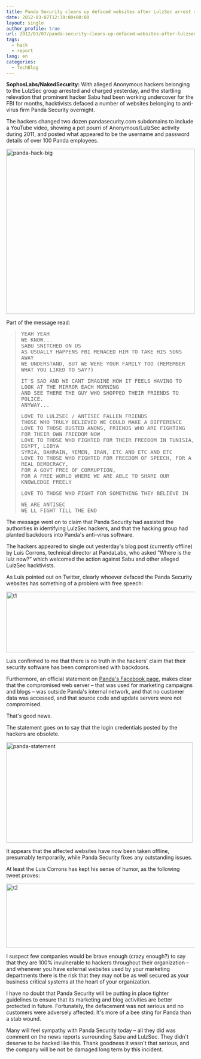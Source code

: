 ```yaml
---
title: Panda Security cleans up defaced websites after LulzSec arrest revenge attack
date: 2012-03-07T12:39:00+00:00
layout: single
author_profile: true
url: 2012/03/07/panda-security-cleans-up-defaced-websites-after-lulzsec-arrest-revenge-attack/
tags:
  - hack
  - report
lang: en
categories: 
  - TechBlog
---
```

**SophosLabs/NakedSecurity:** With alleged Anonymous hackers belonging to the LulzSec group arrested and charged yesterday, and the startling relevation that prominent hacker Sabu had been working undercover for the FBI for months, hacktivists defaced a number of websites belonging to anti-virus firm Panda Security overnight. 

The hackers changed two dozen pandasecurity.com subdomains to include a YouTube video, showing a pot pourri of Anonymous/LulzSec activity during 2011, and posted what appeared to be the username and password details of over 100 Panda employees. 

[<img title="panda-hack-big" border="0" alt="panda-hack-big" src="http://lh6.ggpht.com/-BHoIGSzEm0A/T1dPS5jT2ZI/AAAAAAAAFEI/7N5PSCW20tk/panda-hack-big_thumb%25255B4%25255D.jpg?imgmax=800" width="504" height="441" />](http://lh6.ggpht.com/-ESagGU7mT10/T1dPLOt6sqI/AAAAAAAAFEA/5Ya3PjdjwaI/s1600-h/panda-hack-big%25255B6%25255D.jpg) 

Part of the message read: 

> <tt>YEAH YEAH</tt>  
> <tt>WE KNOW...</tt>  
> <tt>SABU SNITCHED ON US</tt>  
> <tt>AS USUALLY HAPPENS FBI MENACED HIM TO TAKE HIS SONS AWAY</tt>  
> <tt>WE UNDERSTAND, BUT WE WERE YOUR FAMILY TOO (REMEMBER WHAT YOU LIKED TO SAY?)</tt> 
> 
> <tt>IT'S SAD AND WE CANT IMAGINE HOW IT FEELS HAVING TO LOOK AT THE MIRROR EACH MORNING<br />AND SEE THERE THE GUY WHO SHOPPED THEIR FRIENDS TO POLICE.</tt>  
> <tt>ANYWAY...</tt> 
> 
> <tt>LOVE TO LULZSEC / ANTISEC FALLEN FRIENDS</tt>  
> <tt>THOSE WHO TRULY BELIEVED WE COULD MAKE A DIFFERENCE</tt>  
> <tt>LOVE TO THOSE BUSTED ANONS, FRIENDS WHO ARE FIGHTING FOR THEIR OWN FREEDOM NOW</tt>  
> <tt>LOVE TO THOSE WHO FIGHTED FOR THEIR FREEDOM IN TUNISIA, EGYPT, LIBYA<br />SYRIA, BAHRAIN, YEMEN, IRAN, ETC AND ETC AND ETC</tt>  
> <tt>LOVE TO THOSE WHO FIGHTED FOR FREEDOM OF SPEECH, FOR A REAL DEMOCRACY,<br />FOR A GOVT FREE OF CORRUPTION,</tt>  
> <tt>FOR A FREE WORLD WHERE WE ARE ABLE TO SHARE OUR KNOWLEDGE FREELY</tt> 
> 
> <tt>LOVE TO THOSE WHO FIGHT FOR SOMETHING THEY BELIEVE IN</tt> 
> 
> <tt>WE ARE ANTISEC</tt>  
> <tt>WE LL FIGHT TILL THE END</tt>

The message went on to claim that Panda Security had assisted the authorities in identifying LulzSec hackers, and that the hacking group had planted backdoors into Panda's anti-virus software. 

The hackers appeared to single out yesterday's blog post (currently offline) by Luis Corrons, technical director at PandaLabs, who asked “Where is the lulz now?” which welcomed the action against Sabu and other alleged LulzSec hacktivists. 

As Luis pointed out on Twitter, clearly whoever defaced the Panda Security websites has something of a problem with free speech: 

[<img title="t1" border="0" alt="t1" src="http://lh5.ggpht.com/-3vkUC0VHA54/T1dPfkNfqxI/AAAAAAAAFEY/dHjhiViJWOM/t1_thumb%25255B1%25255D.jpg?imgmax=800" width="530" height="162" />](http://lh4.ggpht.com/-M9UGebJZotA/T1dPZPesMhI/AAAAAAAAFEQ/9qFgW3nm7FM/s1600-h/t1%25255B3%25255D.jpg) 

Luis confirmed to me that there is no truth in the hackers' claim that their security software has been compromised with backdoors. 

Furthermore, an official statement on [Panda's Facebook page](http://www.facebook.com/PandaUSA/posts/10150581593176701), makes clear that the compromised web server – that was used for marketing campaigns and blogs – was outside Panda's internal network, and that no customer data was accessed, and that source code and update servers were not compromised. 

That's good news. 

The statement goes on to say that the login credentials posted by the hackers are obsolete. 

[<img title="panda-statement" border="0" alt="panda-statement" src="http://lh5.ggpht.com/-yN2PzFF37sQ/T1dPwQ3YG-I/AAAAAAAAFEo/38CHXcrpxd4/panda-statement_thumb%25255B2%25255D.jpg?imgmax=800" width="498" height="268" />](http://lh5.ggpht.com/-OqbDYuyjmN8/T1dPoGDBkkI/AAAAAAAAFEg/hgSOhAJbcWQ/s1600-h/panda-statement%25255B4%25255D.jpg) 

It appears that the affected websites have now been taken offline, presumably temporarily, while Panda Security fixes any outstanding issues. 

At least the Luis Corrons has kept his sense of humor, as the following tweet proves: 

[<img title="t2" border="0" alt="t2" src="http://lh5.ggpht.com/-u3dyDDbIEiE/T1dP-SJEn9I/AAAAAAAAFE4/5utBxml86EU/t2_thumb%25255B1%25255D.jpg?imgmax=800" width="523" height="171" />](http://lh4.ggpht.com/-bzsjKJn2TYM/T1dP25BBdnI/AAAAAAAAFEw/9P-K3J10EoU/s1600-h/t2%25255B3%25255D.jpg) 

I suspect few companies would be brave enough (crazy enough?) to say that they are 100% invulnerable to hackers throughout their organization – and whenever you have external websites used by your marketing departments there is the risk that they may not be as well secured as your business critical systems at the heart of your organization. 

I have no doubt that Panda Security will be putting in place tighter guidelines to ensure that its marketing and blog activities are better protected in future. Fortunately, the defacement was not serious and no customers were adversely affected. It's more of a bee sting for Panda than a stab wound. 

Many will feel sympathy with Panda Security today – all they did was comment on the news reports surrounding Sabu and LulzSec. They didn't deserve to be hacked like this. Thank goodness it wasn't that serious, and the company will be not be damaged long term by this incident.